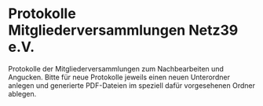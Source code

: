 # Protokolle Mitgliederversammlungen Netz39 e.V.

Protokolle der Mitgliederversammlungen zum Nachbearbeiten und Angucken.
Bitte für neue Protokolle jeweils einen neuen Unterordner anlegen und
generierte PDF-Dateien im speziell dafür vorgesehenen Ordner ablegen.
